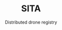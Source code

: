 ---
layout: project
order: 5

title: SITA
subtitle: Distributed drone registry
industry: Aviation IT
deliverables: 

summary: Development of the world’s first distributed drone registry.

delivery:
    - item: 
        - body: Applied Blockchain has been commissioned by SITA, the world’s leading specialist in air transport communications and information technology for the aviation industry with a turnover of $1.6 Billion and 4,500 employees, to develop the world’s first distributed drone registry. The private blockchain platform brings together drone operators, drone manufacturers and regulators together with a single source of truth.
    - item: 
        - body: Flight path data captured by a drone during a flight can be uploaded onto the same shared ledger and represented visually on an interactive map. As this data is attached to a registered drone, aviation authorities can plot the flights of a specific drone, all drones of a given operator, or even all drones from a specific manufacturer, all on a single map and in real time. This access to data is a paradigm shift from legacy-based systems, which inherently rely upon a single trusted party to maintain the data and provide the correct level of access to users.

testimonial:
    - quote: Applied Blockchain have always been very helpful by coming up with new concepts and new developments. They challenge you as a customer, they say ‘have you thought about this, have you thought about that?’. This has been very refreshing and I would definitely recommend Applied Blockchain.
      author: Stephane Cheikh
      position: Ventures & Innovation Manager
      company: SITA
---